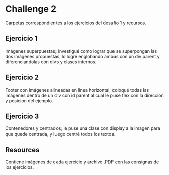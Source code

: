 # Challenge 2
Carpetas correspondientes a los ejercicios del desafío 1 y recursos.
## Ejercicio 1
Imágenes superpuestas; investigué como lograr que se superpongan las dos imágenes propuestas, lo logré englobando ambas con un div parent y diferenciandolas con divs y clases internos.
## Ejercicio 2
Footer con imágenes alineadas en linea horizontal; coloqué todas las imágenes dentro de un div con id parent al cual le puse flex con la direccion y posicion del ejemplo.
## Ejercicio 3
Contenedores y centrados; le puse una clase con display a la imagen para que quede centrada, y luego centré todos los textos.
## Resources
Contiene imágenes de cada ejercicio y archivo .PDF con las consignas de los ejercicios.
